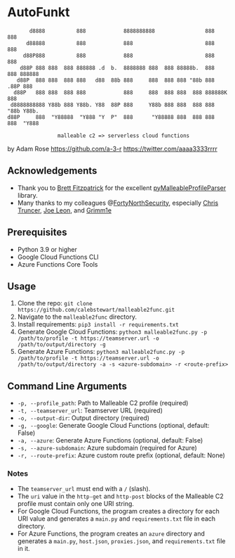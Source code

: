 # AutoFunkt

```
       d8888          888            8888888888                888      888          
      d88888          888            888                       888      888          
     d88P888          888            888                       888      888          
    d88P 888 888  888 888888 .d  b.  8888888 888  888 88888b.  888  888 888888       
   d88P  888 888  888 888   d88  88b 888     888  888 888 "88b 888 .88P 888          
  d88P   888 888  888 888            888     888  888 888  888 888888K  888          
 d8888888888 Y88b 888 Y88b. Y88  88P 888     Y88b 888 888  888 888 "88b Y88b.        
d88P     888  "Y88888  "Y888 "Y  P"  888      "Y88888 888  888 888  888  "Y888   

    			malleable c2 => serverless cloud functions
```
by Adam Rose
https://github.com/a-3-r
https://twitter.com/aaaa3333rrrr

## Acknowledgements

- Thank you to [Brett Fitzpatrick](https://twitter.com/_brettfitz) for the excellent [pyMalleableProfileParser](https://github.com/brett-fitz/pyMalleableProfileParser) library. 
- Many thanks to my colleagues @[FortyNorthSecurity](https://github.com/FortyNorthSecurity), especially [Chris Truncer](https://github.com/ChrisTruncer), [Joe Leon](https://github.com/joeleonjr), and [Grimm1e](https://github.com/Gr1mmie)

## Prerequisites

- Python 3.9 or higher
- Google Cloud Functions CLI
- Azure Functions Core Tools

## Usage

1. Clone the repo: `git clone https://github.com/calebstewart/malleable2func.git`
2. Navigate to the `malleable2func` directory.
3. Install requirements: `pip3 install -r requirements.txt`
4. Generate Google Cloud Functions: `python3 malleable2func.py -p /path/to/profile -t https://teamserver.url -o /path/to/output/directory -g`
5. Generate Azure Functions: `python3 malleable2func.py -p /path/to/profile -t https://teamserver.url -o /path/to/output/directory -a -s <azure-subdomain> -r <route-prefix>`

## Command Line Arguments

- `-p, --profile_path`: Path to Malleable C2 profile (required)
- `-t, --teamserver_url`: Teamserver URL (required)
- `-o, --output-dir`: Output directory (required)
- `-g, --google`: Generate Google Cloud Functions (optional, default: False)
- `-a, --azure`: Generate Azure Functions (optional, default: False)
- `-s, --azure-subdomain`: Azure subdomain (required for Azure)
- `-r, --route-prefix`: Azure custom route prefix (optional, default: None)

### Notes

- The `teamserver_url` must end with a `/` (slash).
- The `uri` value in the `http-get` and `http-post` blocks of the Malleable C2 profile must contain only one URI string.
- For Google Cloud Functions, the program creates a directory for each URI value and generates a `main.py` and `requirements.txt` file in each directory.
- For Azure Functions, the program creates an `azure` directory and generates a `main.py`, `host.json`, `proxies.json`, and `requirements.txt` file in it.

